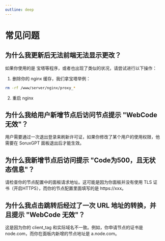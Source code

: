 ```yaml
---
outline: deep
---
```


# 常见问题

## 为什么我更新后无法前端无法显示更改？

如果你使用的是 宝塔等程序，或者也出现了类似的状况，请尝试进行以下操作：

1. 删除你的 nginx 缓存，我们拿宝塔举例：

```bash
rm -rf /www/server/nginx/proxy_*
```

2. 重启 nginx 

## 为什么我给用户新增节点后访问节点提示 "WebCode 无效"？

用户需要通过一次退出登录来刷新许可证，如果你修改了某个用户的使用权限，他需要在 SoruxGPT 面板退出后才能生效。

## 为什么我新增节点后访问提示 "Code为500，且无状态信息"？

请检查你的节点配置中的面板请求地址。这可能是因为你面板并没有使用 TLS 证书（开启HTTPS），而你的节点配置里面填写的是 https://xxx。

## 为什么我点击跳转后经过了一次 URL 地址的转换，并且提示 "WebCode 无效"？

这是因为你的 client_tag 和实际域名不一致。例如，你申请节点的证书是 node.com，而你在面板内新增的节点地址是 a.node.com。